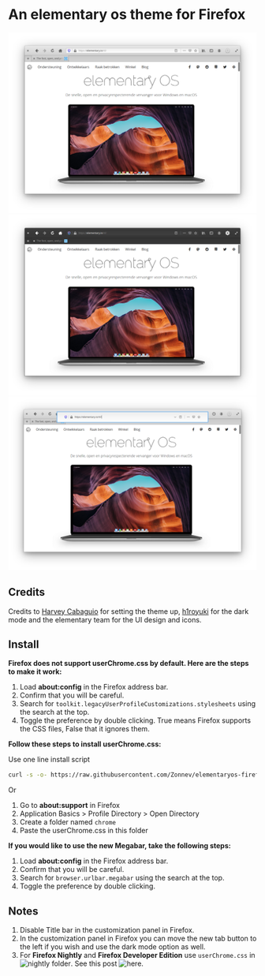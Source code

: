 # An elementary os theme for Firefox

![Screenshot](Screenshot.png)
![Screenshot](Screenshot_darkmode.png)
![Screenshot](Screenshot_nightly.png)

## Credits

Credits to [Harvey Cabaguio](https://github.com/harveycabaguio/firefox-elementary-theme) for setting the theme up, [h1royuki](https://github.com/h1royuki/firefox-elementary-theme) for the dark mode and the elementary team for the UI design and icons.

## Install

**Firefox does not support userChrome.css by default. Here are the steps to make it work:**

  1. Load **about:config** in the Firefox address bar.
  2. Confirm that you will be careful.
  3. Search for `toolkit.legacyUserProfileCustomizations.stylesheets` using the search at the top.
  4. Toggle the preference by double clicking. True means Firefox supports the CSS files, False that it ignores them.

**Follow these steps to install userChrome.css:**

Use one line install script

```bash
curl -s -o- https://raw.githubusercontent.com/Zonnev/elementaryos-firefox-theme/master/install.sh | bash
```

Or

  1. Go to **about:support** in Firefox
  2. Application Basics > Profile Directory > Open Directory
  3. Create a folder named `chrome`
  4. Paste the userChrome.css in this folder
  
**If you would like to use the new Megabar, take the following steps:**

  1. Load **about:config** in the Firefox address bar.
  2. Confirm that you will be careful.
  3. Search for `browser.urlbar.megabar` using the search at the top.
  4. Toggle the preference by double clicking.
  
## Notes 

1. Disable Title bar in the customization panel in Firefox. 
2. In the customization panel in Firefox you can move the new tab button to the left if you wish and use the dark mode option as well.
3. For **Firefox Nightly** and **Firefox Developer Edition** use ``userChrome.css`` in ![nightly folder](https://github.com/Zonnev/elementaryos-firefox-theme/tree/master/Nightly).
See this post ![here](https://github.com/Zonnev/elementaryos-firefox-theme/issues/37).
